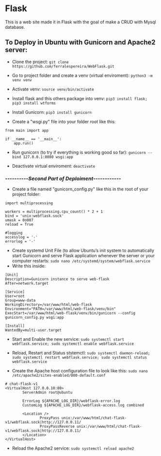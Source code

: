 # Flask
This is a web site made it in Flask with the goal of make a CRUD with Mysql database.

## To Deploy in Ubuntu with Gunicorn and Apache2 server:

* Clone the project:
`git clone https://github.com/ferralespereira/WebFlask.git`

* Go to project folder and create a venv (virtual enviroment):
`python3 -m venv venv`

* Activate venv:
`source venv/bin/activate`

* Install flask and this others package into venv:
`pip3 install flask; pip3 install wtforms`

* Install Gunicorn:
`pip3 install gunicorn`

* Create a "wsgi.py" file into your folder root like this:
```
from main import app

if __name__ == '__main__':
    app.run() 

```

* Run gunicorn (to try if everything is working good so far):
`gunicorn --bind 127.0.0.1:8080 wsgi:app`

* Deactivate virtual enviroment:
`deactivate`

### ----------*Second Part of Deploiment*------------


* Create a file named "gunicorn_config.py" like this in the root of your project folder:
```
import multiprocessing

workers = multiprocessing.cpu_count() * 2 + 1
bind = 'unix:webflask.sock'
umask = 0o007
reload = True

#logging
accesslog = '-'
errorlog = '-'
```

* Create systemd Unit File (to allow Ubuntu’s init system to automatically start Gunicorn and serve Flask application whenever the server or your computer restarts:
`sudo nano /etc/systemd/system/webflask.service`
* Write this inside:
```
[Unit]
Description=Gunicorn instance to serve web-flask
After=network.target

[Service]
User=root
Group=www-data
WorkingDirectory=/var/www/html/web-flask
Environment="PATH=/var/www/html/web-flask/venv/bin"
ExecStart=/var/www/html/web-flask/venv/bin/gunicorn --config gunicorn_config.py wsgi:app

[Install]
WantedBy=multi-user.target
```

* Start and Enable the new service:
`sudo systemctl start webflask.service; sudo systemctl enable webflask.service`

* Reload, Restart and Status ststemctl:
`sudo systemctl daemon-reload; sudo systemctl restart webflask.service; sudo systemctl status webflask.service`

* Create the Apache host configuration file to look like this:
`sudo nano /etc/apache2/sites-enabled/000-default.conf`
```
# chat-flask-v1
<VirtualHost 127.0.0.10:80>
        ServerAdmin root@ubuntu

        ErrorLog ${APACHE_LOG_DIR}/webflask-error.log
        CustomLog ${APACHE_LOG_DIR}/webflask-access.log combined

        <Location />
                ProxyPass unix:/var/www/html/chat-flask-v1/webflask.sock|http://127.0.0.11/
                ProxyPassReverse unix:/var/www/html/chat-flask-v1/webflask.sock|http://127.0.0.11/
        </Location>
</VirtualHost>
```

* Reload the Apache2 service:
`sudo systemctl reload apache2`
